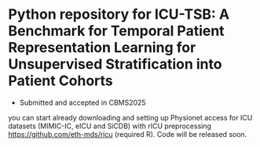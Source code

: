 # Python  repository for ICU-TSB: A Benchmark for Temporal Patient Representation Learning for Unsupervised Stratification into Patient Cohorts 
- Submitted and accepted in CBMS2025

you can start already downloading and setting up Physionet access for ICU datasets (MIMIC-IC, eICU and SiCDB) with rICU preprocessing https://github.com/eth-mds/ricu (required R). 
Code will be released soon.
